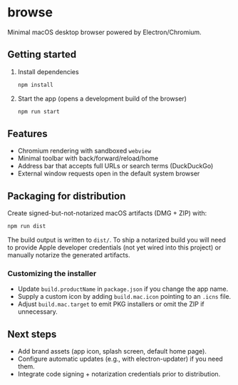 # browse

Minimal macOS desktop browser powered by Electron/Chromium.

## Getting started

1. Install dependencies
   ```bash
   npm install
   ```
2. Start the app (opens a development build of the browser)
   ```bash
   npm run start
   ```

## Features

- Chromium rendering with sandboxed `webview`
- Minimal toolbar with back/forward/reload/home
- Address bar that accepts full URLs or search terms (DuckDuckGo)
- External window requests open in the default system browser

## Packaging for distribution

Create signed-but-not-notarized macOS artifacts (DMG + ZIP) with:
```bash
npm run dist
```
The build output is written to `dist/`. To ship a notarized build you will need to
provide Apple developer credentials (not yet wired into this project) or manually
notarize the generated artifacts.

### Customizing the installer

- Update `build.productName` in `package.json` if you change the app name.
- Supply a custom icon by adding `build.mac.icon` pointing to an `.icns` file.
- Adjust `build.mac.target` to emit PKG installers or omit the ZIP if unnecessary.

## Next steps

- Add brand assets (app icon, splash screen, default home page).
- Configure automatic updates (e.g., with electron-updater) if you need them.
- Integrate code signing + notarization credentials prior to distribution.
